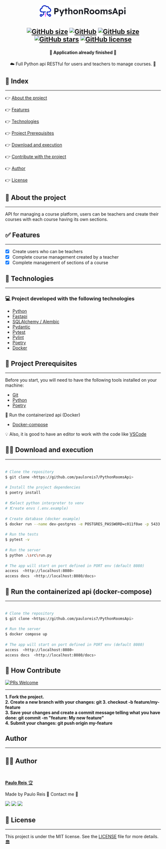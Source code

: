 <h1 align="center">
    <img src=".github/logo.svg" width="280" />
</h1>

<h2 align="center">

[![GitHub size](https://img.shields.io/github/repo-size/pauloreis7/PythonRoomsApi?color=purple)](https://github.com/pauloreis7/PythonRoomsApi/issues)
[![GitHub](https://img.shields.io/badge/types-TypeScript-%23007acc)](https://github.com/pauloreis7/PythonRoomsApi)
[![GitHub size](https://img.shields.io/github/last-commit/pauloreis7/PythonRoomsApi?color=%23964b00)](https://github.com/pauloreis7/PythonRoomsApi/commits)
[![GitHub stars](https://img.shields.io/github/stars/pauloreis7/PythonRoomsApi?color=%23f9d71c&style=flat)](https://github.com/pauloreis7/PythonRoomsApi/stargazers)
[![GitHub license](https://img.shields.io/github/license/pauloreis7/Foodfy)](https://github.com/pauloreis7/PythonRoomsApi/blob/master/LICENSE)

</h2>

<h4 align="center">🏁 Application already finished 🏁</h4>

<p align="center">☁️ Full Python api RESTful for users and teachers to manage courses. 📖</p>

## 🔗 Index

---

 <p>👉 <a href="#about">About the project</a> </p>
 <p>👉 <a href="#func">Features</a> </p>
 <p>👉 <a href="#techs">Technologies</a> </p>
 <p>👉 <a href="#requests">Project Prerequisites</a> </p>
 <p>👉 <a href="#work">Download and execution</a> </p>
 <p>👉 <a href="#contribute">Contribute with the project</a> </p>
 <p>👉 <a href="#author">Author</a> </p>
 <p>👉 <a href="#license">License</a> </p>

<a id="about"></a>

## 🔎 About the project

---

<p>API for managing a course platform, users can be teachers and create their courses with each course having its own sections.</p>

<a id="func"></a>

## ✅ Features

---

-   [x] Create users who can be teachers
-   [x] Complete course management created by a teacher
-   [x] Complete management of sections of a course

<a id="techs"></a>

## 🧪 Technologies

---

### 💻 Project developed with the following technologies

-   [Python](https://www.python.org/)
-   [Fastapi](https://fastapi.tiangolo.com/)
-   [SQLAlchemy / Alembic](https://www.sqlalchemy.org/)
-   [Pydantic](https://pydantic-docs.helpmanual.io/)
-   [Pytest](https://docs.pytest.org/en/7.1.x/)
-   [Pylint](https://pylint.pycqa.org/en/latest/)
-   [Poetry](https://python-poetry.org/)
-   [Docker](https://www.docker.com/)

<a id="requests"></a>

## 🚨 Project Prerequisites

---

Before you start, you will need to have the following tools installed on your machine:

-   [Git](https://git-scm.com)
-   [Python](https://www.python.org/)
-   [Poetry](https://python-poetry.org/)

🐳 Run the containerized api (Docker)

-   [Docker-compose](https://docs.docker.com/compose/)

💡 Also, it is good to have an editor to work with the code like [VSCode](https://code.visualstudio.com/)

<a id="work"></a>

## 🏄‍♂️ Download and execution

---

```bash

# Clone the repository
$ git clone <https://github.com/pauloreis7/PythonRoomsApi>

# Install the project dependencies
$ poetry install

# ❗Select python interpreter to venv
# ❗Create envs (.env.example)

# Create database (docker example)
$ docker run --name dev-postgres -e POSTGRES_PASSWORD=c011f0ae -p 5433:5432 -d postgres

# Run the tests
$ pytest -v

# Run the server
$ python .\src\run.py

# The app will start on port defined in PORT env (default 8080)
access  <http://localhost:8080>
access docs  <http://localhost:8080/docs>

```

## 🐳 Run the containerized api (docker-compose)

---

```bash

# Clone the repository
$ git clone <https://github.com/pauloreis7/PythonRoomsApi>

# Run the server
$ docker compose up

# The app will start on port defined in PORT env (default 8080)
access  <http://localhost:8080>
access docs  <http://localhost:8080/docs>

```

<a id="contribute"></a>

## 🎉 How Contribute

[![PRs Welcome](https://img.shields.io/badge/PRs-welcome-brightgreen.svg?style=flat-square)](https://github.com/pauloreis7/PythonRoomsApi/pulls)

---

<b>1. Fork the project.</b> <br />
<b>2. Create a new branch with your changes: git 3. checkout -b feature/my-feature</b> <br />
<b>3. Save your changes and create a commit message telling what you have done: git commit -m "feature: My new feature"</b> <br />
<b>4. Submit your changes: git push origin my-feature</b>

<a id="author"></a>

## Author

---

## 👨‍💻 Author

<a href="https://github.com/pauloreis7">

<img style="border-radius: 50%;" src="https://avatars1.githubusercontent.com/u/63323224?s=400&v=4" width="100px;" alt=""/>

<b>Paulo Reis</b> 🏆

</a>

<p>Made by Paulo Reis 🤴 Contact me 👋</p>

<a href = "mailto:paulosilvadosreis2057@gmail.com"><img src="https://img.shields.io/badge/Gmail-D14836?style=for-the-badge&logo=gmail&logoColor=white" target="_blank"></a>
<a href="https://www.linkedin.com/in/paulo-reis7/" target="_blank"><img src="https://img.shields.io/badge/-LinkedIn-%230077B5?style=for-the-badge&logo=linkedin&logoColor=white" target="_blank"></a>
<a href="https://www.instagram.com/pauloreis.7" target="_blank"><img src="https://img.shields.io/badge/-Instagram-%23E4405F?style=for-the-badge&logo=instagram&logoColor=white" target="_blank"></a>

<a id="license"></a>

## 📝 License

---

This project is under the MIT license. See the [LICENSE](LICENSE) file for more details.🏛️

